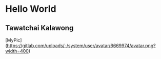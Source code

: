 # Hello World
## Tawatchai Kalawong
[MyPic] (https://gitlab.com/uploads/-/system/user/avatar/6669974/avatar.png?width=400)
